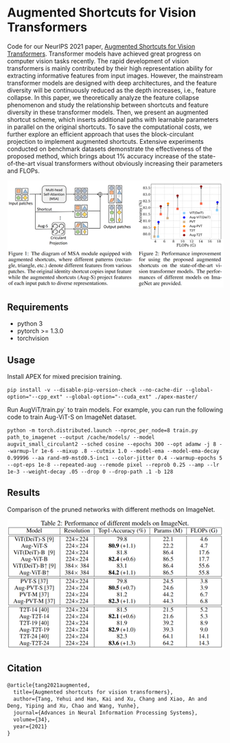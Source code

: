 # Augmented Shortcuts for Vision Transformers

Code for our NeurIPS 2021 paper, [Augmented Shortcuts for Vision Transformers](https://proceedings.neurips.cc/paper/2021/file/818f4654ed39a1c147d1e51a00ffb4cb-Paper.pdf). Transformer models have achieved great progress on computer vision tasks recently. The rapid development of vision transformers is mainly contributed by their high representation ability for extracting informative features from input images. However, the mainstream transformer models are designed with deep architectures, and the feature diversity will be continuously reduced as the depth increases, i.e., feature collapse. In this paper, we theoretically analyze the feature collapse phenomenon and study the relationship between shortcuts and feature diversity in these transformer models. Then, we present an augmented shortcut scheme, which inserts additional paths with learnable parameters in parallel on the original shortcuts. To save the computational costs, we further explore an efficient approach that uses the block-circulant projection to implement augmented shortcuts. Extensive experiments conducted on benchmark datasets demonstrate the effectiveness of the proposed method, which brings about 1% accuracy increase of the state-of-the-art visual transformers without obviously increasing their parameters and FLOPs.

<p align="center">
<img src="fig/framework.PNG" width="900">
</p>



## Requirements

- python 3
- pytorch >= 1.3.0
- torchvision

## Usage

Install APEX for mixed precision training.

```shell
pip install -v --disable-pip-version-check --no-cache-dir --global-option="--cpp_ext" --global-option="--cuda_ext" ./apex-master/
```


Run  AugViT/train.py` to train models. For example,  you can run the following code to train Aug-ViT-S on ImageNet dataset. 

```shell
python -m torch.distributed.launch --nproc_per_node=8 train.py path_to_imagenet --output /cache/models/ --model augvit_small_circulant2 --sched cosine --epochs 300 --opt adamw -j 8 --warmup-lr 1e-6 --mixup .8 --cutmix 1.0 --model-ema --model-ema-decay 0.99996 --aa rand-m9-mstd0.5-inc1 --color-jitter 0.4 --warmup-epochs 5 --opt-eps 1e-8 --repeated-aug --remode pixel --reprob 0.25 --amp --lr 1e-3 --weight-decay .05 --drop 0 --drop-path .1 -b 128
```
## Results

Comparison of the pruned networks with different methods on ImageNet.
<p align="center">
<img src="fig/imagenet.PNG" width="600">
</p>

## Citation
    @article{tang2021augmented,
      title={Augmented shortcuts for vision transformers},
      author={Tang, Yehui and Han, Kai and Xu, Chang and Xiao, An and Deng, Yiping and Xu, Chao and Wang, Yunhe},
      journal={Advances in Neural Information Processing Systems},
      volume={34},
      year={2021}
    }